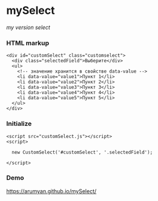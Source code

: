 # mySelect
*my version select*

### HTML markup
```
<div id="customSelect" class="customselect">
  <div class="selectedField">Выберите</div>
  <ul>
    <!-- значение хранится в свойстве data-value -->
    <li data-value="value1">Пункт 1</li>
    <li data-value="value2">Пункт 2</li>
    <li data-value="value3">Пункт 3</li>
    <li data-value="value4">Пункт 4</li>
    <li data-value="value5">Пункт 5</li>
  </ul>
</div>

```
### Initialize
```
<script src="customSelect.js"></script>
<script>

  new CustomSelect('#customSelect', '.selectedField');

</script>
```
### Demo
https://arumyan.github.io/mySelect/
